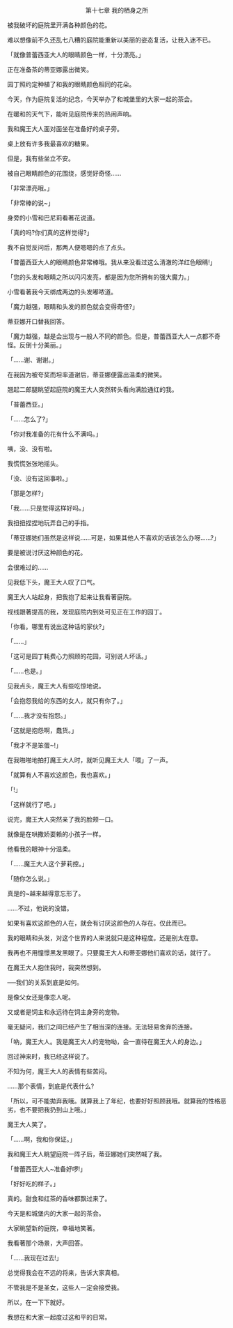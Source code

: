<p align="center">第十七章 我的栖身之所</p>

被我破坏的庭院里开满各种颜色的花。

难以想像前不久还乱七八糟的庭院能重新以美丽的姿态复活，让我入迷不已。

「就像普蕾西亚大人的眼睛颜色一样，十分漂亮。」

正在准备茶的蒂亚娜露出微笑。

园丁照约定种植了和我的眼睛颜色相同的花朵。

今天，作为庭院复活的纪念，今天举办了和城堡里的大家一起的茶会。

在暖和的天气下，能听见庭院传来的热闹声响。

我和魔王大人面对面坐在准备好的桌子旁。

桌上放有许多我最喜欢的糖果。

但是，我有些坐立不安。

被自己眼睛颜色的花围绕，感觉好奇怪……

「非常漂亮哦。」

「非常棒的说~」

身旁的小雪和巴尼莉看著花说道。

「真的吗?你们真的这样觉得?」

我不自觉反问后，那两人便嗯嗯的点了点头。

「普蕾西亚大人的眼睛颜色非常棒哦。我从来没看过这么清澈的洋红色眼睛!」

「您的头发和眼睛之所以闪闪发亮，都是因为您所拥有的强大魔力。」

小雪看著我今天绑成两边的头发嘟哝道。

「魔力越强，眼睛和头发的颜色就会变得奇怪?」

蒂亚娜开口替我回答。

「魔力越强，越是会出现与一般人不同的颜色。但是，普蕾西亚大人一点都不奇怪。反倒十分美丽。」

「……谢、谢谢。」

在我因为被夸奖而坦率道谢后，蒂亚娜便露出温柔的微笑。

翘起二郎腿眺望起庭院的魔王大人突然转头看向满脸通红的我。

「普蕾西亚。」

「……怎么了?」

「你对我准备的花有什么不满吗。」

咦，没、没有啦。

我慌慌张张地摇头。

「没、没有这回事啦。」

「那是怎样?」

「我……只是觉得这样好吗。」

我扭扭捏捏地玩弄自己的手指。

「蒂亚娜她们虽然是这样说……可是，如果其他人不喜欢的话该怎么办呀……?」

要是被说讨厌这种颜色的花。

会很难过的……

见我低下头，魔王大人叹了口气。

魔王大人站起身，把我抱了起来让我看著庭院。

视线跟著提高的我，发现庭院内到处可见正在工作的园丁。

「你看。哪里有说出这种话的家伙?」

「……」

「这可是园丁耗费心力照顾的花园，可别说人坏话。」

「……也是。」

见我点头，魔王大人有些吃惊地说。

「会抱怨我给的东西的女人，就只有你了。」

「……我才没有抱怨。」

「这就是抱怨啊，蠢货。」

「我才不是笨蛋~!」

在我啪啪地拍打魔王大人时，就听见魔王大人「喂」了一声。

「就算有人不喜欢这颜色，我也喜欢。」

「!」

「这样就行了吧。」

说完，魔王大人突然亲了我的脸颊一口。

就像是在哄撒娇耍赖的小孩子一样。

他看我的眼神十分温柔。

「……魔王大人这个萝莉控。」

「随你怎么说。」

真是的~越来越得意忘形了。

……不过，他说的没错。

如果有喜欢这颜色的人在，就会有讨厌这颜色的人存在。仅此而已。

我的眼睛和头发，对这个世界的人来说就只是这种程度。还是别太在意。

我再也不用憧憬黑发黑眼了。只要魔王大人和蒂亚娜他们喜欢的话，就行了。

在魔王大人抱住我时，我突然想到。

──我们的关系到底是如何。

是像父女还是像恋人呢。

又或者是饲主和永远待在饲主身旁的宠物。

毫无疑问，我们之间已经产生了相当深的连接。无法轻易舍弃的连接。

「吶，魔王大人。我是魔王大人的宠物呦，会一直待在魔王大人的身边。」

回过神来时，我已经这样说了。

不知为何，魔王大人的表情有些苦闷。

……那个表情，到底是代表什么?

「所以，可不能拋弃我哦。就算我上了年纪，也要好好照顾我哦。就算我的性格恶劣，也不要把我扔到山上哦。」

魔王大人笑了。

「……啊，我和你保证。」

我和魔王大人眺望庭院一阵子后，蒂亚娜她们突然喊了我。

「普蕾西亚大人~准备好啰!」

「好好吃的样子。」

真的。甜食和红茶的香味都飘过来了。

今天是和城堡内的大家一起的茶会。

大家眺望新的庭院，幸福地笑著。

我看著那个场景，大声回答。

「……我现在过去!」

总觉得我会在不远的将来，告诉大家真相。

不管我是不是圣女，这些人一定会接受我。

所以，在一下下就好。

我想在和大家一起度过这和平的日常。

